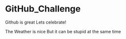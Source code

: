 # GitHub_Challenge

Github is great
Lets celebrate!

The Weather is nice 
But it can be stupid at the same time